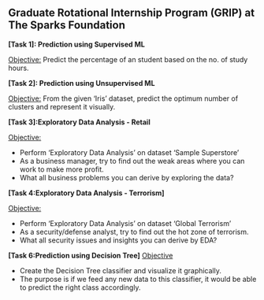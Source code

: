 ## Graduate Rotational Internship Program (GRIP) at The Sparks Foundation

 

**[Task 1]: Prediction using Supervised ML**

<u>Objective:</u> Predict the percentage of an student based on the no. of study hours.

**[Task 2]: Prediction using Unsupervised ML**

<u>Objective:</u> From the given ‘Iris’ dataset, predict the optimum number of clusters and represent it visually.

**[Task 3]:Exploratory Data Analysis - Retail**

<u>Objective:</u> 

* Perform ‘Exploratory Data Analysis’ on dataset ‘Sample Superstore’
* As a business manager, try to find out the weak areas where you can work to make more profit.
* What all business problems you can derive by exploring the data?

**[Task 4:Exploratory Data Analysis - Terrorism]**

<u>Objective:</u> 

*  Perform ‘Exploratory Data Analysis’ on dataset ‘Global Terrorism’
* As a security/defense analyst, try to find out the hot zone of terrorism.
* What all security issues and insights you can derive by EDA?

**[Task 6:Prediction using Decision Tree]**
<u>Objective</u>

*  Create the Decision Tree classifier and visualize it graphically.
* The purpose is if we feed any new data to this classifier, it would be able to predict the right class accordingly.